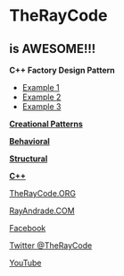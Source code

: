 # TheRayCode
## is AWESOME!!!
**C++ Factory Design Pattern**

 * [Example 1](FY1/)
 * [Example 2](FY2/)
 * [Example 3](FY3/README.md)

**[Creational Patterns](../README.md)**

**[Behavioral](../../Behavioral/README.md)**

**[Structural](../../Structural/README.md)**

**[C++](../../README.md)**  

[TheRayCode.ORG](https://www.TheRayCode.org)

[RayAndrade.COM](https://www.RayAndrade.com)


[Facebook](https://www.facebook.com/TheRayCode/)

[Twitter @TheRayCode](https://www.twitter.com/TheRayCode/)

[YouTube](https://www.youtube.com/AndradeRay/)







